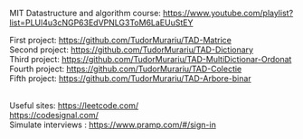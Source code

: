 MIT Datastructure and algorithm course: https://www.youtube.com/playlist?list=PLUl4u3cNGP63EdVPNLG3ToM6LaEUuStEY

First project: https://github.com/TudorMurariu/TAD-Matrice  <br/>
Second project: https://github.com/TudorMurariu/TAD-Dictionary <br/>
Third project: https://github.com/TudorMurariu/TAD-MultiDictionar-Ordonat <br/>
Fourth project: https://github.com/TudorMurariu/TAD-Colectie <br/>
Fifth project: https://github.com/TudorMurariu/TAD-Arbore-binar <br/> <br/>


Useful sites: https://leetcode.com/ <br/>
https://codesignal.com/ <br/>
Simulate interviews : https://www.pramp.com/#/sign-in <br/>
